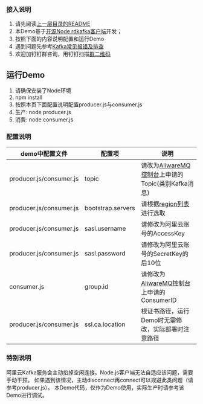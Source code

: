 ### 接入说明

1. 请先阅读[上一层目录的README](https://github.com/AliwareMQ/aliware-kafka-demos)
2. 本Demo基于[开源Node rdkafka客户端](https://github.com/Blizzard/node-rdkafka)开发；
3. 按照下面的内容说明配置和运行Demo
4. 遇到问题先参考[Kafka常见报错及排查](https://help.aliyun.com/document_detail/57058.html)
5. 欢迎加钉钉群咨询，用钉钉扫描[群二维码](http://img3.tbcdn.cn/5476e8b07b923/TB1HEQgQpXXXXbdXVXXXXXXXXXX) 

## 运行Demo
1. 请确保安装了Node环境
2. npm install
3. 按照本页下面配置说明配置producer.js与consumer.js
4. 生产: node producer.js
5. 消费: node consumer.js

### 配置说明

| demo中配置文件 | 配置项 | 说明 |
| --- | --- | --- |
| producer.js/consumer.js | topic | 请改为[AliwareMQ控制台](https://help.aliyun.com/document_detail/29536.html)上申请的Topic(类别Kafka消息) |
| producer.js/consumer.js | bootstrap.servers | 请根据[region列表](https://github.com/AliwareMQ/aliware-kafka-demos)进行选取 |
| producer.js/consumer.js  | sasl.username | 请修改为阿里云账号的AccessKey |
| producer.js/consumer.js  | sasl.password | 请修改为阿里云账号的SecretKey的后10位 |
| consumer.js  | group.id | 请修改为[AliwareMQ控制台](https://help.aliyun.com/document_detail/29536.html)上申请的ConsumerID |
| producer.js/consumer.js  | ssl.ca.location | 根证书路径，运行Demo时无需修改，实际部署时注意路径 |


### 特别说明
阿里云Kafka服务会主动掐掉空闲连接。Node.js客户端无法自适应该问题，需要手动干预。
如果遇到该情况，主动disconnect再connect可以规避此类问题（请参考producer.js）。
本Demo代码，仅作为Demo使用，实际生产时请参考该Demo进行调试。








